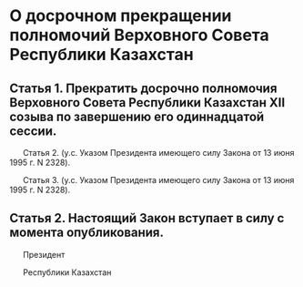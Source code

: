 # О досрочном прекращении полномочий Верховного Совета Республики Казахстан

## Статья 1. Прекратить досрочно полномочия Верховного Совета Республики Казахстан XII созыва по завершению его одиннадцатой сессии.

      Статья 2.  (у.с. Указом Президента имеющего силу Закона от 13 июня 1995 г. N 2328).

      Статья 3.  (у.с. Указом Президента имеющего силу Закона от 13 июня 1995 г. N 2328).

## Статья 2. Настоящий Закон вступает в силу с момента опубликования.

      Президент

      Республики Казахстан

